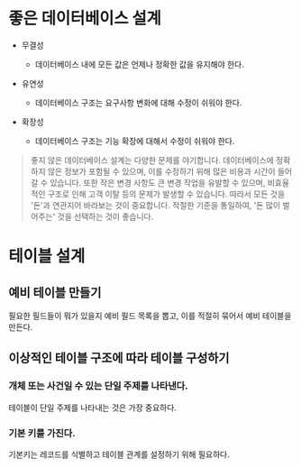 # 좋은 데이터베이스 설계

- 무결성
  - 데이터베이스 내에 모든 값은 언제나 정확한 값을 유지해야 한다.

- 유연성
  - 데이터베이스 구조는 요구사항 변화에 대해 수정이 쉬워야 한다.

- 확장성
  - 데이터베이스 구조는 기능 확장에 대해서 수정이 쉬워야 한다.

> 좋지 않은 데이터베이스 설계는 다양한 문제를 야기합니다. 데이터베이스에 정확하지 않은 정보가 포함될 수 있으며, 이를 수정하기 위해 많은 비용과 시간이 들어갈 수 있습니다. 또한 작은 변경 사항도 큰 변경 작업을 유발할 수 있으며, 비효율적인 구조로 인해 고객 이탈 등의 문제가 발생할 수 있습니다. 따라서 모든 것을 '돈'과 연관지어 바라보는 것이 중요합니다. 적절한 기준을 통일하여, '돈 많이 벌어주는' 것을 선택하는 것이 좋습니다.

# 테이블 설계

## 예비 테이블 만들기

필요한 필드들이 뭐가 있을지 예비 필드 목록을 뽑고, 이를 적절히 묶어서 예비 테이블을 만든다.

## 이상적인 테이블 구조에 따라 테이블 구성하기

### 개체 또는 사건일 수 있는 단일 주제를 나타낸다.

테이블이 단일 주제를 나타내는 것은 가장 중요하다.

### 기본 키를 가진다.

기본키는 레코드를 식별하고 테이블 관계를 설정하기 위해 필요하다.
